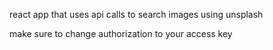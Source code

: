 react app that uses api calls to search images using unsplash

make sure to change authorization to your access key

